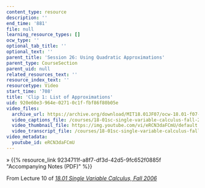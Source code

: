 ```yaml
---
content_type: resource
description: ''
end_time: '881'
file: null
learning_resource_types: []
ocw_type: ''
optional_tab_title: ''
optional_text: ''
parent_title: 'Session 26: Using Quadratic Approximations'
parent_type: CourseSection
parent_uid: null
related_resources_text: ''
resource_index_text: ''
resourcetype: Video
start_time: '708'
title: 'Clip 1: List of Approximations'
uid: 920e60e3-964e-0271-0c1f-fbf86f80b05e
video_files:
  archive_url: https://archive.org/download/MIT18.01JF07/ocw-18.01-f07-lec10_300k.mp4
  video_captions_file: /courses/18-01sc-single-variable-calculus-fall-2010/7408b1ad33795208a0226782eda022a6_eRCN3daFCmU.vtt
  video_thumbnail_file: https://img.youtube.com/vi/eRCN3daFCmU/default.jpg
  video_transcript_file: /courses/18-01sc-single-variable-calculus-fall-2010/f692da24a4abf6c32f8c7f0e3beafa0e_eRCN3daFCmU.pdf
video_metadata:
  youtube_id: eRCN3daFCmU
---
```


» {{% resource_link 9234711f-a8f7-df3d-42d5-9fc652f0885f "Accompanying Notes (PDF)" %}}

From Lecture 10 of [_18.01 Single Variable Calculus, Fall 2006_](/courses/18-01-single-variable-calculus-fall-2006/video_galleries/video-lectures)

